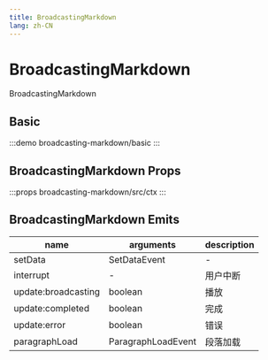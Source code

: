 ```yaml
---
title: BroadcastingMarkdown
lang: zh-CN
---
```


# BroadcastingMarkdown

BroadcastingMarkdown

## Basic

:::demo
broadcasting-markdown/basic
:::

<!-- ## Metahuman

:::demo
broadcasting-markdown/metahuman-broadcasting
::: -->

## BroadcastingMarkdown Props

:::props
broadcasting-markdown/src/ctx
:::

## BroadcastingMarkdown Emits

| name | arguments | description |
| ---- | --------- | ----------- |
| setData | SetDataEvent | - |
| interrupt | - | 用户中断 |
| update:broadcasting | boolean | 播放 |
| update:completed | boolean | 完成 |
| update:error | boolean | 错误 |
| paragraphLoad | ParagraphLoadEvent | 段落加载 |
